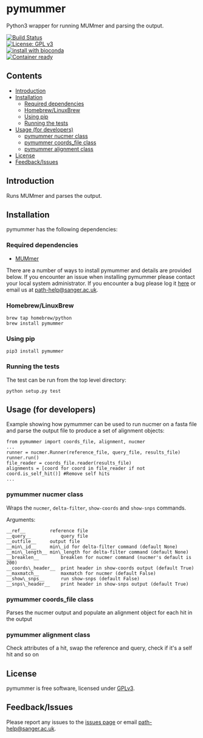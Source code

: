 # pymummer

Python3 wrapper for running MUMmer and parsing the output. 

[![Build Status](https://travis-ci.org/sanger-pathogens/pymummer.svg?branch=master)](https://travis-ci.org/sanger-pathogens/pymummer)   
[![License: GPL v3](https://img.shields.io/badge/License-GPL%20v3-brightgreen.svg)](https://github.com/sanger-pathogens/pymummer/blob/master/LICENSE)    
[![install with bioconda](https://img.shields.io/badge/install%20with-bioconda-brightgreen.svg?style=flat-square)](http://bioconda.github.io/recipes/pymummer/README.html)   
[![Container ready](https://img.shields.io/badge/container-ready-brightgreen.svg)](https://quay.io/repository/biocontainers/pymummer)  

## Contents
  * [Introduction](#introduction)
  * [Installation](#installation)
    * [Required dependencies](#required-dependencies)
    * [Homebrew/LinuxBrew](#homebrewlinuxbrew)
    * [Using pip](#using-pip)
    * [Running the tests](#running-the-tests)
  * [Usage (for developers)](#usage-for-developers)
    * [pymummer nucmer class](#pymummer-nucmer-class)
    * [pymummer coords\_file class](#pymummer-coords_file-class)
    * [pymummer alignment class](#pymummer-alignment-class)
  * [License](#license)
  * [Feedback/Issues](#feedbackissues)

## Introduction
Runs MUMmer and parses the output.

## Installation
pymummer has the following dependencies:

### Required dependencies
* [MUMmer](http://mummer.sourceforge.net/manual/#installation)

There are a number of ways to install pymummer and details are provided below. If you encounter an issue when installing pymummer please contact your local system administrator. If you encounter a bug please log it [here](https://github.com/sanger-pathogens/pymummer/issues) or email us at path-help@sanger.ac.uk.

### Homebrew/LinuxBrew
```
brew tap homebrew/python
brew install pymummer
```

### Using pip
```
pip3 install pymummer
```
### Running the tests
The test can be run from the top level directory: 

```
python setup.py test
```

## Usage (for developers)

Example showing how pymummer can be used to run nucmer on a fasta file and parse the output file to produce a set of alignment objects:
```
from pymummer import coords_file, alignment, nucmer
...
runner = nucmer.Runner(reference_file, query_file, results_file) 
runner.run()
file_reader = coords_file.reader(results_file)
alignments = [coord for coord in file_reader if not coord.is_self_hit()] #Remove self hits
...
```
### pymummer nucmer class

Wraps the `nucmer`, `delta-filter`, `show-coords` and `show-snps` commands. 

Arguments:
```
__ref__			reference file  
__query__			query file  
__outfile__		output file  
__min\_id__		min\_id for delta-filter command (default None)  
__min\_length__	min\_length for delta-filter command (default None)  
__breaklen__		breaklen for nucmer command (nucmer's default is 200)   
__coords\_header__	print header in show-coords output (default True)  
__maxmatch__		maxmatch for nucmer (default False)  
__show\_snps__		run show-snps (default False)  
__snps\_header__ 	print header in show-snps output (default True)  
```

### pymummer coords_file class

Parses the nucmer output and populate an alignment object for each hit in the output
  
### pymummer alignment class

Check attributes of a hit, swap the reference and query, check if it's a self hit and so on

## License
pymummer is free software, licensed under [GPLv3](https://github.com/sanger-pathogens/pymummer/blob/master/LICENSE).

## Feedback/Issues
Please report any issues to the [issues page](https://github.com/sanger-pathogens/pymummer/issues) or email path-help@sanger.ac.uk.